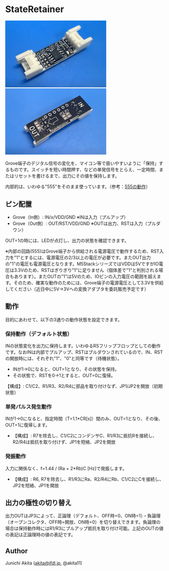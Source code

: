 # StateRetainer

<img src="https://github.com/akita11/StateRetainer/blob/main/StateRetainer.jpg" width="320px">

<img src="https://github.com/akita11/StateRetainer/blob/main/StateRetainer_back.jpg" width="320px">

Grove端子のデジタル信号の変化を、マイコン等で扱いやすいように「保持」するものです。スイッチを短い時間押す、などの単発信号をとらえ、一定時間、またはリセットを書けるまで、出力にその値を保持します。

内部的は、いわゆる"555"をそのまま使っています。（参考：[555の動作](https://www.marutsu.co.jp/contents/shop/marutsu/mame/166.html)）


## ピン配置

- Grove（In側）: IN/x/VDD/GND ※INは入力（プルアップ）
- Grove（Out側）: OUT/RST/VDD/GND ※OUTは出力、RSTは入力（プルダウン）

OUT=1の時には、LEDが点灯し、出力の状態を確認できます。

※内部の回路(555)はGrove端子から供給される電源電圧で動作するため、RST入力を"1"とするには、電源電圧の2/3以上の電圧が必要です。またOUT出力の"1"の電圧も電源電圧となります。M5StackシリーズではVDDは5VですがIO電圧は3.3Vのため、RSTはぎりぎり"1"に足りません（個体差で"1"と判別される場合もあります）。またOUTの"1"は5Vのため、IOピンの入力電圧の範囲を超えます。そのため、確実な動作のためには、Grove端子の電源電圧として3.3Vを供給してください（近日中に5V→3Vへの変換アダプタを委託販売予定です）


## 動作

目的にあわせて、以下の3通りの動作状態を設定できます。


### 保持動作（デフォルト状態）

INの状態変化を出力に保持します。いわゆるRSフリップフロップとしての動作です。なおINは内部でプルアップ、RSTはプルダウンされているので、IN、RSTの開放時には、それぞれ"1"、"0"と同等です（待機状態）。


- INが1→0になると、OUT=1となり、その状態を保持。
- その状態で、RSTを0→1とすると、OUT=0に復帰。

【構成】: C1/C2、R1/R3、R2/R4に部品を取り付けなず、JP1/JP2を開放（初期状態）


### 単発パルス発生動作

INが1→0になると、指定時間（T=1.1*CR[s]）間のみ、OUT=1となり、その後、OUT=1に復帰します。

- 【構成】: R7を除去し、C1/C2にコンデンサC、R1/R3に抵抗Rを接続し、R2/R4は抵抗を取り付けず、JP1を短絡、JP2を開放


### 発振動作

入力に関係なく、f=1.44 / (Ra + 2*Rb)C [Hz]で発振します。

- 【構成】: R6, R7を除去し、R1/R3にRa、R2/R4にRb、C1/C2にCを接続し、JP2を短絡、JP1を開放


## 出力の極性の切り替え

出力OUTはJP3によって、正論理（デフォルト、OFF時=0、ON時=1）・負論理（オープンコレクタ、OFF時=開放、ON時=0）を切り替えできます。負論理の場合は保持動作時にはR1/R3にプルアップ抵抗を取り付け可能。上記のOUTの値の表記は正論理時の値の表記です。


## Author

Junichi Akita (akita@ifdl.jp, @akita11)
